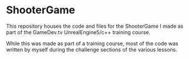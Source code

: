 # ShooterGame
This repository houses the code and files for the ShooterGame I made as part of the GameDev.tv UnrealEngine5/c++ training course.

While this was made as part of a training course, most of the code was written by myself during the challenge sections of the various lessons.
